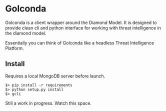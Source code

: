 # Golconda

Golconda is a client wrapper around the Diamond Model. It is designed to provide clean cli and python interface for working with threat intelligence in the diamond model.

Essentially you can think of Golconda like a headless Threat Intelligence Platform.

## Install

Requires a local MongoDB server before launch.

    $> pip install -r requirements
    $> python setup.py install
    $> gcli

Still a work in progress. Watch this space.